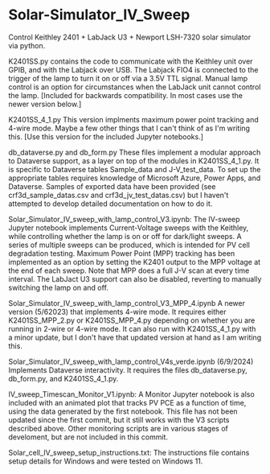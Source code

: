 # Solar-Simulator_IV_Sweep

Control Keithley 2401 + LabJack U3 + Newport LSH-7320 solar simulator via python.

K2401SS.py contains the code to communicate with the Keithley unit over GPIB, and with the Labjack over USB. The Labjack FIO4 is connected to the
trigger of the lamp to turn it on or off via a 3.5V TTL signal.  Manual lamp control is an option for circumstances when the LabJack unit cannot control the lamp. [Included for backwards compatibility.  In most cases use the newer version below.]

K2401SS_4_1.py This version implments maximum power point tracking and 4-wire mode.  Maybe a few other things that I can't think of as I'm writing this. [Use this version for the included Jupyter notebooks.]

db_dataverse.py and db_form.py   These files implement a modular approach to Dataverse support, as a layer on top of the modules in K2401SS_4_1.py. It is specific to Dataverse tables Sample_data and J-V_test_data. To set up the appropriate tables requires knowledge of Microsoft Azure, Power Apps, and Dataverse.   Samples of exported data have been provided  (see crf3d_sample_datas.csv and crf3d_jv_test_datas.csv) but I haven't attempted to develop detailed documentation on how to do it.

Solar_Simulator_IV_sweep_with_lamp_control_V3.ipynb: The IV-sweep Jupyter notebook implements Current-Voltage sweeps with the Keithley, while controlling whether the lamp is on or off for dark/light sweeps. A series of multiple sweeps can be produced, which is intended for PV cell degradation testing. Maximum Power Point (MPP) tracking has been implemented as an option by setting the K2401 output to the MPP voltage at the end of each sweep. Note that MPP does a full J-V scan at every time interval. The LabJact U3 support can also be disabled, reverting to manually switching the lamp on and off.

Solar_Simulator_IV_sweep_with_lamp_control_V3_MPP_4.ipynb  A newer version (5/62023) that implements 4-wire mode.   It requires either K2401SS_MPP_2.py or K2401SS_MPP_4.py depending on whether you are running in 2-wire or 4-wire mode.  It can also run with K2401SS_4_1.py with a minor update, but I don't have that updated version at hand as I am writing this.

Solar_Simulator_IV_sweep_with_lamp_control_V4s_verde.ipynb (6/9/2024)  Implements Dataverse interactivity.  It requires the files db_dataverse.py, db_form.py, and K2401SS_4_1.py.

IV_sweep_Timescan_Monitor_V1.ipynb: A Monitor Jupyter notebook is also included with an animated plot that tracks PV PCE as a function of time, using the data generated by the first notebook. This file has not been updated since the first commit, but it still works with the V3 scripts described above. Other monitoring scripts are in various stages of develoment, but are not included in this commit.

Solar_cell_IV_sweep_setup_instructions.txt: The instructions file contains setup details for Windows and were tested on Windows 11.
